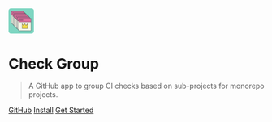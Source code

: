 <img src="assets/logo/rounded.svg" width="10%"/>

# Check Group

> A GitHub app to group CI checks based on sub-projects for monorepo projects.

[GitHub](https://github.com/tianhaoz95/check-group)
[Install](https://github.com/tianhaoz95/check-group)
[Get Started](#getting-started)
